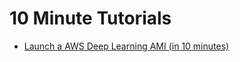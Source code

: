 # 10 Minute Tutorials<a name="tutorial-10min"></a>
+ [Launch a AWS Deep Learning AMI \(in 10 minutes\)](https://aws.amazon.com/getting-started/tutorials/get-started-dlami/)
